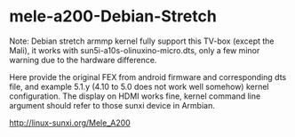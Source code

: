 # mele-a200-Debian-Stretch

Note: Debian stretch armmp kernel fully support this TV-box (except the Mali), 
it works with sun5i-a10s-olinuxino-micro.dts, only a few minor warning due to the hardware difference.

Here provide the original FEX from android firmware and corresponding dts file,
and example 5.1.y (4.10 to 5.0 does not work well somehow) kernel configuration.
The display on HDMI works fine, kernel command line argument should refer to those sunxi device in Armbian.

http://linux-sunxi.org/Mele_A200
